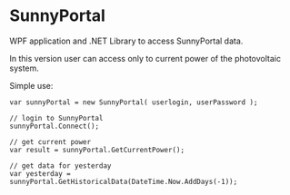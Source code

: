 # SunnyPortal
WPF application and .NET Library to access SunnyPortal data.

In this version user can access only to current power of the photovoltaic system.

Simple use:

```
var sunnyPortal = new SunnyPortal( userlogin, userPassword );

// login to SunnyPortal
sunnyPortal.Connect();

// get current power
var result = sunnyPortal.GetCurrentPower();

// get data for yesterday
var yesterday = sunnyPortal.GetHistoricalData(DateTime.Now.AddDays(-1));
```
